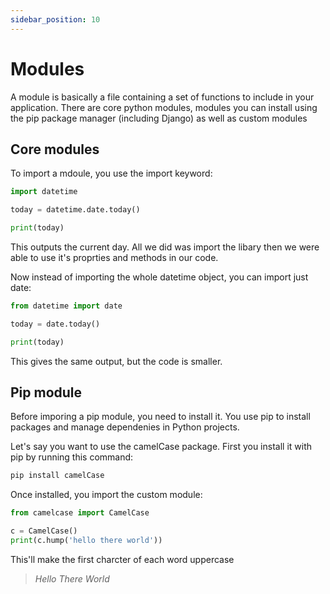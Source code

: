 ```yaml
---
sidebar_position: 10
---
```


# Modules
A module is basically a file containing a set of functions to include in your application. There are core python modules, modules you can install using the pip package manager (including Django) as well as custom modules

## Core modules
To import a mdoule, you use the import keyword:
```python title="my-python-app/modules.py"
import datetime

today = datetime.date.today()

print(today)
```
This outputs the current day. All we did was import the libary then we were able to use it's proprties and methods in our code.

Now instead of importing the whole datetime object, you can import just date:
```python title="my-python-app/modules.py"
from datetime import date

today = date.today()

print(today)
```
This gives the same output, but the code is smaller.

## Pip module
Before imporing a pip module, you need to install it. You use pip to install packages and manage dependenies in Python projects.

Let's say you want to use the camelCase package. First you install it with pip by running this command:
```python title="my-python-app/modules.py"
pip install camelCase
```
Once installed, you import the custom module:
```python title="my-python-app/modules.py"
from camelcase import CamelCase

c = CamelCase()
print(c.hump('hello there world'))
```
This'll make the first charcter of each word uppercase
> *Hello There World*
